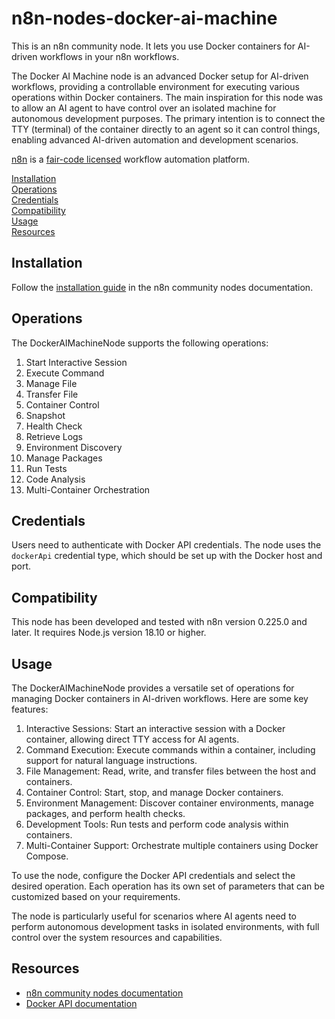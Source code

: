 # n8n-nodes-docker-ai-machine

This is an n8n community node. It lets you use Docker containers for AI-driven workflows in your n8n workflows.

The Docker AI Machine node is an advanced Docker setup for AI-driven workflows, providing a controllable environment for executing various operations within Docker containers. The main inspiration for this node was to allow an AI agent to have control over an isolated machine for autonomous development purposes. The primary intention is to connect the TTY (terminal) of the container directly to an agent so it can control things, enabling advanced AI-driven automation and development scenarios.

[n8n](https://n8n.io/) is a [fair-code licensed](https://docs.n8n.io/reference/license/) workflow automation platform.

[Installation](#installation)  
[Operations](#operations)  
[Credentials](#credentials)  
[Compatibility](#compatibility)  
[Usage](#usage)  
[Resources](#resources)  

## Installation

Follow the [installation guide](https://docs.n8n.io/integrations/community-nodes/installation/) in the n8n community nodes documentation.

## Operations

The DockerAIMachineNode supports the following operations:

1. Start Interactive Session
2. Execute Command
3. Manage File
4. Transfer File
5. Container Control
6. Snapshot
7. Health Check
8. Retrieve Logs
9. Environment Discovery
10. Manage Packages
11. Run Tests
12. Code Analysis
13. Multi-Container Orchestration

## Credentials

Users need to authenticate with Docker API credentials. The node uses the `dockerApi` credential type, which should be set up with the Docker host and port.

## Compatibility

This node has been developed and tested with n8n version 0.225.0 and later. It requires Node.js version 18.10 or higher.

## Usage

The DockerAIMachineNode provides a versatile set of operations for managing Docker containers in AI-driven workflows. Here are some key features:

1. Interactive Sessions: Start an interactive session with a Docker container, allowing direct TTY access for AI agents.
2. Command Execution: Execute commands within a container, including support for natural language instructions.
3. File Management: Read, write, and transfer files between the host and containers.
4. Container Control: Start, stop, and manage Docker containers.
5. Environment Management: Discover container environments, manage packages, and perform health checks.
6. Development Tools: Run tests and perform code analysis within containers.
7. Multi-Container Support: Orchestrate multiple containers using Docker Compose.

To use the node, configure the Docker API credentials and select the desired operation. Each operation has its own set of parameters that can be customized based on your requirements.

The node is particularly useful for scenarios where AI agents need to perform autonomous development tasks in isolated environments, with full control over the system resources and capabilities.

## Resources

* [n8n community nodes documentation](https://docs.n8n.io/integrations/community-nodes/)
* [Docker API documentation](https://docs.docker.com/engine/api/)
